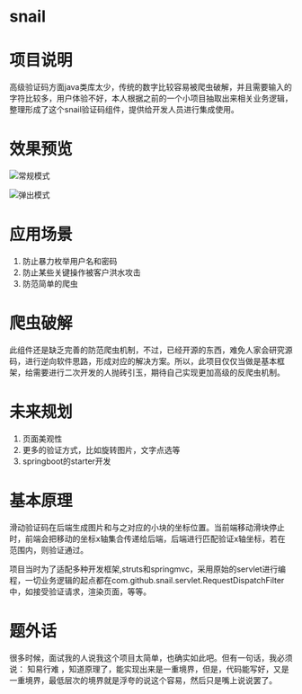 # snail

# 项目说明

高级验证码方面java类库太少，传统的数字比较容易被爬虫破解，并且需要输入的字符比较多，用户体验不好，本人根据之前的一个小项目抽取出来相关业务逻辑，整理形成了这个snail验证码组件，提供给开发人员进行集成使用。

# 效果预览

![常规模式](https://img2020.cnblogs.com/blog/1340787/202104/1340787-20210409215845722-836911914.png)


![弹出模式](https://img2020.cnblogs.com/blog/1340787/202104/1340787-20210409215852978-1686713067.png)

# 应用场景

1. 防止暴力枚举用户名和密码
2. 防止某些关键操作被客户洪水攻击
3. 防范简单的爬虫

# 爬虫破解

此组件还是缺乏完善的防范爬虫机制，不过，已经开源的东西，难免人家会研究源码，进行逆向软件思路，形成对应的解决方案。所以，此项目仅仅当做是基本框架，给需要进行二次开发的人抛砖引玉，期待自己实现更加高级的反爬虫机制。

# 未来规划

1. 页面美观性
2. 更多的验证方式，比如旋转图片，文字点选等
3. springboot的starter开发

# 基本原理

滑动验证码在后端生成图片和与之对应的小块的坐标位置。当前端移动滑块停止时，前端会把移动的坐标x轴集合传递给后端，后端进行匹配验证x轴坐标，若在范围内，则验证通过。

项目当时为了适配多种开发框架,struts和springmvc，采用原始的servlet进行编程，一切业务逻辑的起点都在com.github.snail.servlet.RequestDispatchFilter中，如接受验证请求，渲染页面，等等。

# 题外话

很多时候，面试我的人说我这个项目太简单，也确实如此吧。但有一句话，我必须说： 知易行难 ，知道原理了，能实现出来是一重境界，但是，代码能写好，又是一重境界，最低层次的境界就是浮夸的说这个容易，然后只是嘴上说说罢了。
